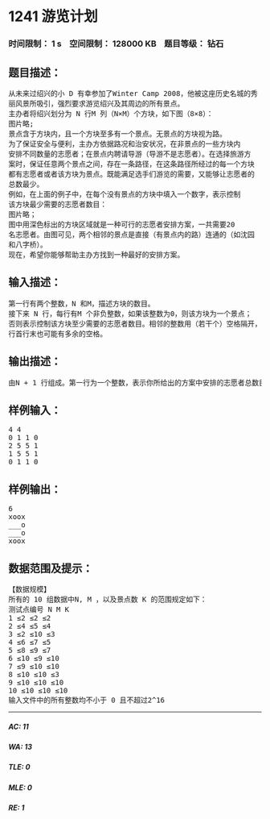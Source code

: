 # 1241 游览计划   
### 时间限制： 1 s&nbsp;&nbsp;&nbsp;&nbsp;空间限制： 128000 KB&nbsp;&nbsp;&nbsp;&nbsp;题目等级： 钻石  
## 题目描述：  

<pre>
从未来过绍兴的小 D 有幸参加了Winter Camp 2008，他被这座历史名城的秀  
丽风景所吸引，强烈要求游览绍兴及其周边的所有景点。  
主办者将绍兴划分为 N 行M 列（N×M）个方块，如下图（8×8）：
图片略;
景点含于方块内，且一个方块至多有一个景点。无景点的方块视为路。  
为了保证安全与便利，主办方依据路况和治安状况，在非景点的一些方块内  
安排不同数量的志愿者；在景点内聘请导游（导游不是志愿者）。在选择旅游方  
案时，保证任意两个景点之间，存在一条路径，在这条路径所经过的每一个方块  
都有志愿者或者该方块为景点。既能满足选手们游览的需要，又能够让志愿者的  
总数最少。  
例如，在上面的例子中，在每个没有景点的方块中填入一个数字，表示控制  
该方块最少需要的志愿者数目：
图片略；
图中用深色标出的方块区域就是一种可行的志愿者安排方案，一共需要20  
名志愿者。由图可见，两个相邻的景点是直接（有景点内的路）连通的（如沈园  
和八字桥）。  
现在，希望你能够帮助主办方找到一种最好的安排方案。
</pre>
  
  
## 输入描述：  

<pre>
第一行有两个整数，N 和M，描述方块的数目。  
接下来 N 行，每行有M 个非负整数，如果该整数为0，则该方块为一个景点；  
否则表示控制该方块至少需要的志愿者数目。相邻的整数用（若干个）空格隔开，  
行首行末也可能有多余的空格。
</pre>
  
  
## 输出描述：  

<pre>
由N + 1 行组成。第一行为一个整数，表示你所给出的方案中安排的志愿者总数目。接下来 N 行，每行M 个字符，描述方案中相应方块的情况： ‘_’（下划线）表示该方块没有安排志愿者； ‘o’（小写英文字母o）表示该方块安排了志愿者； ‘x’（小写英文字母x）表示该方块是一个景点；注：请注意输出格式要求，如果缺少某一行或者某一行的字符数目和要求不一致（任何一行中，多余的空格都不允许出现），都可能导致该测试点不得分。
</pre>
  
  
## 样例输入：  

<pre>
4 4  
0 1 1 0  
2 5 5 1  
1 5 5 1  
0 1 1 0
</pre>
  
  
## 样例输出：  

<pre>
6  
xoox  
___o  
___o  
xoox
</pre>
  
  
## 数据范围及提示：  

<pre>
【数据规模】  
所有的 10 组数据中N, M ，以及景点数 K 的范围规定如下：  
测试点编号 N M K  
1 ≤2 ≤2 ≤2  
2 ≤4 ≤5 ≤4  
3 ≤2 ≤10 ≤3  
4 ≤6 ≤7 ≤5  
5 ≤8 ≤9 ≤7  
6 ≤10 ≤9 ≤10  
7 ≤9 ≤10 ≤10  
8 ≤10 ≤10 ≤3  
9 ≤10 ≤10 ≤10  
10 ≤10 ≤10 ≤10  
输入文件中的所有整数均不小于 0 且不超过2^16
</pre>
  
  
***  

##### AC: 11  
##### WA: 13  
##### TLE: 0  
##### MLE: 0  
##### RE: 1  
